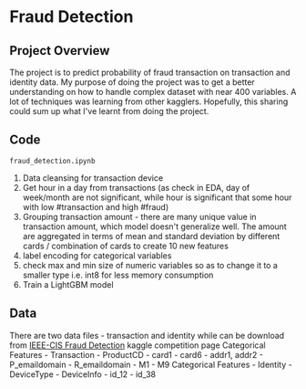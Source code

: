 # Fraud Detection

## Project Overview
The project is to predict probability of fraud transaction on transaction and identity data. My purpose of doing the project was to get a better understanding on how to handle complex dataset with near 400 variables. A lot of techniques was learning from other kagglers. Hopefully, this sharing could sum up what I've learnt from doing the project.

## Code
`fraud_detection.ipynb`
1. Data cleansing for transaction device
2. Get hour in a day from transactions (as check in EDA, day of week/month are not significant, while hour is significant that some hour with low #transaction and high #fraud)
3. Grouping transaction amount - there are many unique value in transaction amount, which model doesn't generalize well. The amount are aggregated in terms of mean and standard deviation by different cards / combination of cards to create 10 new features
4. label encoding for categorical variables
5. check max and min size of numeric variables so as to change it to a smaller type i.e. int8 for less memory consumption
6. Train a LightGBM model

## Data
There are two data files -  transaction and identity while can be download from [IEEE-CIS Fraud Detection](https://www.kaggle.com/c/ieee-fraud-detection/data) kaggle competition page
Categorical Features - Transaction
    - ProductCD
    - card1 - card6
    - addr1, addr2
    - P_emaildomain
    - R_emaildomain
    - M1 - M9
Categorical Features - Identity
    - DeviceType
    - DeviceInfo
    - id_12 - id_38

